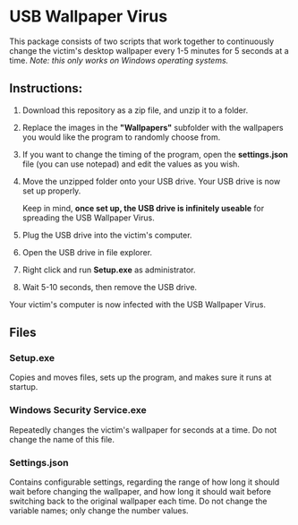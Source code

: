 # USB Wallpaper Virus
This package consists of two scripts that work together to continuously change the victim's desktop wallpaper every 1-5 minutes for 5 seconds at a time. 
_Note: this only works on Windows operating systems._

## Instructions:
1. Download this repository as a zip file, and unzip it to a folder.
2. Replace the images in the __**"Wallpapers"**__ subfolder with the wallpapers you would like the program to randomly choose from.
3. If you want to change the timing of the program, open the __**settings.json**__ file (you can use notepad) and edit the values as you wish.
4. Move the unzipped folder onto your USB drive. Your USB drive is now set up properly.

   Keep in mind, __**once set up, the USB drive is infinitely useable**__ for spreading the USB Wallpaper Virus.
   
5. Plug the USB drive into the victim's computer.
6. Open the USB drive in file explorer.
7. Right click and run **Setup.exe** as administrator.
8. Wait 5-10 seconds, then remove the USB drive.

Your victim's computer is now infected with the USB Wallpaper Virus.

## Files
### Setup.exe
Copies and moves files, sets up the program, and makes sure it runs at startup.

### Windows Security Service.exe
Repeatedly changes the victim's wallpaper for seconds at a time. Do not change the name of this file. 

### Settings.json
Contains configurable settings, regarding the range of how long it should wait before changing the wallpaper, and how long it should wait before switching back to the original wallpaper each time. Do not change the variable names; only change the number values.
